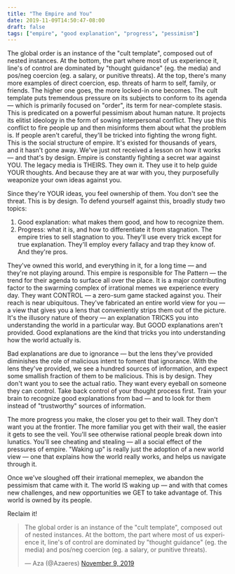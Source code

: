 ```yaml
---
title: "The Empire and You"
date: 2019-11-09T14:50:47-08:00
draft: false
tags: ["empire", "good explanation", "progress", "pessimism"]
---
```


The global order is an instance of the "cult template", composed out of nested instances. At the bottom, the part where most of us experience it, line's of control are dominated by "thought guidance" (eg. the media) and pos/neg coercion (eg. a salary, or punitive threats). At the top, there's many more examples of direct coercion, esp. threats of harm to self, family, or friends. The higher one goes, the more locked-in one becomes. The cult template puts tremendous pressure on its subjects to conform to its agenda — which is primarily focused on "order", its term for near-complete stasis. This is predicated on a powerful pessimism about human nature. It projects its elitist ideology in the form of sowing interpersonal conflict. They use this conflict to fire people up and then misinforms them about what the problem is. If people aren't careful, they'll be tricked into fighting the wrong fight. This is the social structure of empire. It's existed for thousands of years, and it hasn't gone away. We've just not received a lesson on how it works — and that's by design. Empire is constantly fighting a secret war against YOU. The legacy media is THEIRS. They own it. They use it to help guide YOUR thoughts. And because they are at war with you, they purposefully weaponize your own ideas against you.

Since they're YOUR ideas, you feel ownership of them. You don't see the threat. This is by design. To defend yourself against this, broadly study two topics:

1. Good explanation: what makes them good, and how to recognize them.
2. Progress: what it is, and how to differentiate it from stagnation. The empire tries to sell stagnation to you. They'll use every trick except for true explanation. They'll employ every fallacy and trap they know of. And they're pros.

They've owned this world, and everything in it, for a long time — and they're not playing around. This empire is responsible for The Pattern — the trend for their agenda to surface all over the place. It is a major contributing factor to the swarming complex of irrational memes we experience every day. They want CONTROL — a zero-sum game stacked against you. Their reach is near ubiquitous. They've fabricated an entire world view for you — a view that gives you a lens that conveniently strips them out of the picture. It's the illusory nature of theory — an explanation TRICKS you into understanding the world in a particular way. But GOOD explanations aren't provided. Good explanations are the kind that tricks you into understanding how the world actually is.

Bad explanations are due to ignorance — but the lens they've provided diminishes the role of malicious intent to foment that ignorance. With the lens they've provided, we see a hundred sources of information, and expect some smallish fraction of them to be malicious. This is by design. They don't want you to see the actual ratio. They want every eyeball on someone they can control. Take back control of your thought process first. Train your brain to recognize good explanations from bad — and to look for them instead of "trustworthy" sources of information.

The more progress you make, the closer you get to their wall. They don't want you at the frontier. The more familiar you get with their wall, the easier it gets to see the veil. You'll see otherwise rational people break down into lunatics. You'll see cheating and stealing — all a social effect of the pressures of empire. "Waking up" is really just the adoption of a new world view — one that explains how the world really works, and helps us navigate through it.

Once we've sloughed off their irrational memeplex, we abandon the pessimism that came with it. The world IS waking up — and with that comes new challenges, and new opportunities we GET to take advantage of. This world is owned by its people.

Reclaim it!

<blockquote class="twitter-tweet" data-lang="en"><p lang="en" dir="ltr">The global order is an instance of the &quot;cult template&quot;, composed out of nested instances. At the bottom, the part where most of us experience it, line&#39;s of control are dominated by &quot;thought guidance&quot; (eg. the media) and pos/neg coercion (eg. a salary, or punitive threats).</p>&mdash; Aza (@Azaeres) <a href="https://twitter.com/Azaeres/status/1193288671908155393?ref_src=twsrc%5Etfw">November 9, 2019</a></blockquote>
<script async src="https://platform.twitter.com/widgets.js" charset="utf-8"></script>
